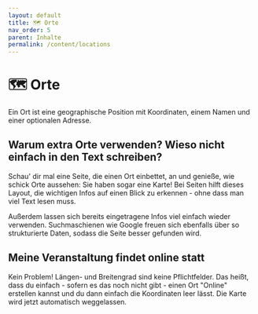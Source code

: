 ```yaml
---
layout: default
title: 🗺️ Orte
nav_order: 5
parent: Inhalte
permalink: /content/locations
---
```


# 🗺️ Orte
Ein Ort ist eine geographische Position mit Koordinaten, einem Namen und einer optionalen Adresse.

## Warum extra Orte verwenden? Wieso nicht einfach in den Text schreiben?
Schau' dir mal eine Seite, die einen Ort einbettet, an und genieße, wie schick Orte aussehen: Sie haben sogar eine Karte! Bei Seiten hilft dieses Layout, die wichtigen Infos auf einen Blick zu erkennen - ohne dass man viel Text lesen muss.

Außerdem lassen sich bereits eingetragene Infos viel einfach wieder verwenden. Suchmaschienen wie Google freuen sich ebenfalls über so strukturierte Daten, sodass die Seite besser gefunden wird.

## Meine Veranstaltung findet online statt
Kein Problem! Längen- und Breitengrad sind keine Pflichtfelder. Das heißt, dass du einfach - sofern es das noch nicht gibt - einen Ort "Online" erstellen kannst und du dann einfach die Koordinaten leer lässt. Die Karte wird jetzt automatisch weggelassen.
